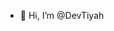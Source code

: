 - 👋 Hi, I’m @DevTiyah

<!---
DevTiyah/DevTiyah is a ✨ special ✨ repository because its `README.md` (this file) appears on your GitHub profile.
You can click the Preview link to take a look at your changes.
--->

